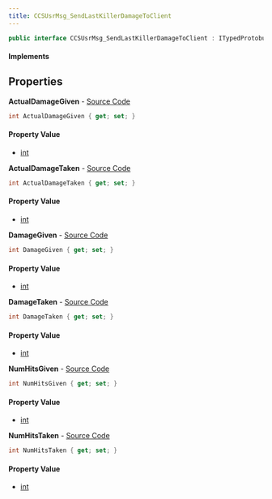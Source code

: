 ```yaml
---
title: CCSUsrMsg_SendLastKillerDamageToClient
---
```


```csharp
public interface CCSUsrMsg_SendLastKillerDamageToClient : ITypedProtobuf<CCSUsrMsg_SendLastKillerDamageToClient>, INativeHandle, INetMessage<CCSUsrMsg_SendLastKillerDamageToClient>, IDisposable
```

#### Implements

## Properties

**ActualDamageGiven** - [Source Code](https://github.com/swiftly-solution/swiftlys2/blob/main/managed/src/SwiftlyS2.Generated/Protobufs/Interfaces/CCSUsrMsg_SendLastKillerDamageToClient.cs#L30)

```csharp
int ActualDamageGiven { get; set; }
```

#### Property Value

- [int](https://learn.microsoft.com/dotnet/api/system.int32)

**ActualDamageTaken** - [Source Code](https://github.com/swiftly-solution/swiftlys2/blob/main/managed/src/SwiftlyS2.Generated/Protobufs/Interfaces/CCSUsrMsg_SendLastKillerDamageToClient.cs#L33)

```csharp
int ActualDamageTaken { get; set; }
```

#### Property Value

- [int](https://learn.microsoft.com/dotnet/api/system.int32)

**DamageGiven** - [Source Code](https://github.com/swiftly-solution/swiftlys2/blob/main/managed/src/SwiftlyS2.Generated/Protobufs/Interfaces/CCSUsrMsg_SendLastKillerDamageToClient.cs#L21)

```csharp
int DamageGiven { get; set; }
```

#### Property Value

- [int](https://learn.microsoft.com/dotnet/api/system.int32)

**DamageTaken** - [Source Code](https://github.com/swiftly-solution/swiftlys2/blob/main/managed/src/SwiftlyS2.Generated/Protobufs/Interfaces/CCSUsrMsg_SendLastKillerDamageToClient.cs#L27)

```csharp
int DamageTaken { get; set; }
```

#### Property Value

- [int](https://learn.microsoft.com/dotnet/api/system.int32)

**NumHitsGiven** - [Source Code](https://github.com/swiftly-solution/swiftlys2/blob/main/managed/src/SwiftlyS2.Generated/Protobufs/Interfaces/CCSUsrMsg_SendLastKillerDamageToClient.cs#L18)

```csharp
int NumHitsGiven { get; set; }
```

#### Property Value

- [int](https://learn.microsoft.com/dotnet/api/system.int32)

**NumHitsTaken** - [Source Code](https://github.com/swiftly-solution/swiftlys2/blob/main/managed/src/SwiftlyS2.Generated/Protobufs/Interfaces/CCSUsrMsg_SendLastKillerDamageToClient.cs#L24)

```csharp
int NumHitsTaken { get; set; }
```

#### Property Value

- [int](https://learn.microsoft.com/dotnet/api/system.int32)

